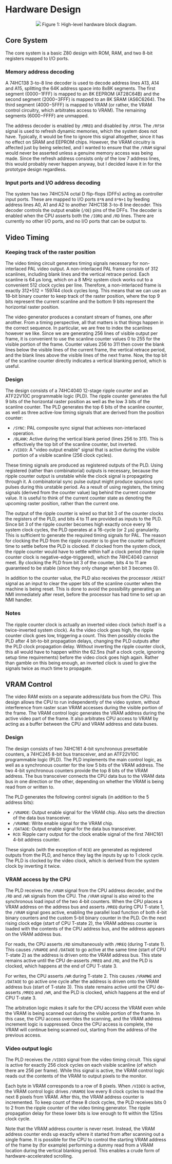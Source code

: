 # Hardware Design

<p align=center>
  <img src="https://github.com/samukallio/retro-z80/blob/main/media/block-diagram.png?raw=true">
  Figure 1: High-level hardware block diagram.
</p>

## Core System

The core system is a basic Z80 design with ROM, RAM, and two 8-bit registers mapped to I/O ports.

### Memory address decoding

A 74HC138 3-to-8 line decoder is used to decode address lines A13, A14 and A15, splitting the 64K address space into 8x8K segments. The first segment ($0000-$1FFF) is mapped to an 8K EEPROM (AT28C64B) and the second segment ($2000-$3FFF) is mapped to an 8K SRAM (AS6C6264). The third segment ($4000-$5FFF) is mapped to VRAM (or rather, the VRAM control circuitry, which arbitrates access to VRAM). The remaining segments ($6000-$FFFF) are unmapped.

The address decoder is enabled by `/MREQ` and disabled by `/RFSH`. The `/RFSH` signal is used to refresh dynamic memories, which the system does not have. Typically, it would be fine to ignore this signal altogether, since it has no effect on SRAM and EEPROM chips. However, the VRAM circuitry is affected just by being selected, and I wanted to ensure that the `/VRAM` signal would never be asserted unless a genuine memory access was being made. Since the refresh address consists only of the low 7 address lines, this would probably never happen anyway, but I decided leave it in for the prototype design regardless.

### Input ports and I/O address decoding

The system has two 74HC574 octal D flip-flops (DFFs) acting as controller input ports. These are mapped to I/O ports `8*N` and `8*N+1` by feeding address lines A0, A1 and A2 to another 74HC138 3-to-8 line decoder. This decoder controls the output enable (`/OE`) pins of the DFFs. The decoder is enabled when the CPU asserts both the `/IORQ` and `/RD` lines. There are currently no other I/O ports, and no I/O ports that can be output to.

## Video Timing

### Keeping track of the raster position

The video timing circuit generates timing signals necessary for non-interlaced PAL video output. A non-interlaced PAL frame consists of 312 scanlines, including blank lines and the vertical retrace period. Each scanline is 64 &mu;s long, which on a 8 MHz system clock works out to a convenient 512 clock cycles per line. Therefore, a non-interlaced frame is exactly 312*512 = 159744 clock cycles long. This means that we can use an 18-bit binary counter to keep track of the raster position, where the top 9 bits represent the current scanline and the bottom 9 bits represent the horizontal raster position.

The video generator produces a constant stream of frames, one after another. From a timing perspective, all that matters is that things happen in the correct sequence. In particular, we are free to index the scanlines however we like. Since we are generating 256 lines of visible output per frame, it is convenient to use the scanline counter values 0 to 255 for the visible portion of the frame. Counter values 256 to 311 then cover the blank lines below the visible lines of the current frame, the vertical retrace period, and the blank lines above the visible lines of the next frame. Now, the top bit of the scanline counter directly indicates a vertical blanking period, which is useful.

### Design

The design consists of a 74HC4040 12-stage ripple counter and an ATF22V10C programmable logic (PLD). The ripple counter generates the full 9 bits of the horizontal raster position as well as the low 3 bits of the scanline counter. The PLD generates the top 6 bits of the scanline counter, as well as three active-low timing signals that are derived from the position counter:
* `/SYNC`: PAL composite sync signal that achieves non-interlaced operation.
* `/BLANK`: Active during the vertical blank period (lines 256 to 311). This is effectively the top bit of the scanline counter, but inverted.
* `/VIDEO`: A "video output enable" signal that is active during the visible portion of a visible scanline (256 clock cycles).

These timing signals are produced as registered outputs of the PLD. Using registered (rather than combinatorial) outputs is necessary, because the ripple counter output is unstable while the clock signal is propagating through it. A combinatorial sync pulse output might produce spurious sync pulses during this unstable period. As a result of using registers, the timing signals (derived from the counter value) lag behind the current counter value. It is useful to think of the current counter state as denoting the upcoming raster position, rather than the current one.

The output of the ripple counter is wired so that bit 3 of the counter clocks the registers of the PLD, and bits 4 to 11 are provided as inputs to the PLD. Since bit 3 of the ripple counter becomes high exactly once every 16 system clock cycles, the PLD operates at a 16-cycle (or 2 &mu;s) granularity. This is sufficient to generate the required timing signals for PAL. The reason for clocking the PLD from the ripple counter is to give the counter sufficient time to settle before the PLD is clocked. If clocked from the system clock, the ripple counter would have to settle within half a clock period (the ripple counter clock is negative-edge-triggered), which the 74HC4040 cannot meet. By clocking the PLD from bit 3 of the counter, bits 4 to 11 are guaranteed to be stable (since they only change when bit 3 becomes 0).

In addition to the counter value, the PLD also receives the processor `/RESET` signal as an input to clear the upper bits of the scanline counter when the machine is being reset. This is done to avoid the possibility generating an NMI immediately after reset, before the processor has had time to set up an NMI handler.

### Notes

The ripple counter clock is actually an inverted video clock (which itself is a twice-inverted system clock). As the video clock goes high, the ripple counter clock goes low, triggering a count. This then possibly clocks the PLD after 4 bit-to-bit propagation delays, changing the PLD outputs after the PLD clock propagation delay. Without inverting the ripple counter clock, this all would have to happen within the 62.5ns (half a clock cycle, ignoring setup time requirements) before the video clock goes high again. Rather than gamble on this being enough, an inverted clock is used to give the signals twice as much time to propagate.

## VRAM Control

The video RAM exists on a separate address/data bus from the CPU. This design allows the CPU to run independently of the video system, without interference from raster scan VRAM accesses during the visible portion of the frame. The VRAM control logic generates the VRAM address during the active video part of the frame. It also arbitrates CPU access to VRAM by acting as a buffer between the CPU and VRAM address and data buses.

### Design

The design consists of two 74HC161 4-bit synchronous presettable counters, a 74HC245 8-bit bus transceiver, and an ATF22V10C programmable logic (PLD). The PLD implements the main control logic, as well as a synchronous counter for the low 5 bits of the VRAM address. The two 4-bit synchronous counters provide the top 8 bits of the VRAM address. The bus transceiver connects the CPU data bus to the VRAM data bus in one direction or the other, depending on whether the VRAM is being read from or written to.

The PLD generates the following control signals (in addition to the 5 address bits):
* `/VRAMOE`: Output enable signal for the VRAM chip. Also sets the direction of the data bus transceiver.
* `/VRAMWE`: Write enable signal for the VRAM chip.
* `/DATAOE`: Output enable signal for the data bus transceiver.
* `RCO`: Ripple carry output for the clock enable signal of the first 74HC161 4-bit address counter.

These signals (with the exception of `RCO`) are generated as registered outputs from the PLD, and hence they lag the inputs by up to 1 clock cycle. The PLD is clocked by the video clock, which is derived from the system clock by inverting it twice.

### VRAM access by the CPU

The PLD receives the `/VRAM` signal from the CPU address decoder, and the `/RD` and `/WR` signals from the CPU. The `/VRAM` signal is also wired to the synchronous load input of the two 4-bit counters. When the CPU places a VRAM address on the address bus and asserts `/MREQ` during CPU T-state 1, the `/VRAM` signal goes active, enabling the parallel load function of both 4-bit binary counters and the custom 5-bit binary counter in the PLD. On the next rising clock edge (start of CPU T-state 2), the VRAM address counter is loaded with the contents of the CPU address bus, and the address appears on the VRAM address bus.

For reads, the CPU asserts `/RD` simultaneously with `/MREQ` (during T-state 1). This causes `/VRAMOE` and `/DATAOE` to go active at the same time (start of CPU T-state 2) as the address is driven onto the VRAM address bus. This state remains active until the CPU de-asserts `/MREQ` and `/RD`, and the PLD is clocked, which happens at the end of CPU T-state 3.

For writes, the CPU asserts `/WR` during T-state 2. This causes `/VRAMWE` and `/DATAOE` to go active one cycle after the address is driven onto the VRAM address bus (start of T-state 3). This state remains active until the CPU de-asserts `/MREQ` and `/WR`, and the PLD is clocked, which happens at the end of CPU T-state 3.

The arbitration logic makes it safe for the CPU access the VRAM even while the VRAM is being scanned out during the visible portion of the frame. In this case, the CPU access overrides the scanning, and the VRAM address increment logic is suppressed. Once the CPU access is complete, the VRAM will continue being scanned out, starting from the address of the previous access.

### Video output logic

The PLD receives the `/VIDEO` signal from the video timing circuit. This signal is active for exactly 256 clock cycles on each visible scanline (of which there are 256 per frame). While this signal is active, the VRAM control logic reads out the contents of the VRAM to output pixels to the monitor.

Each byte in VRAM corresponds to a row of 8 pixels. When `/VIDEO` is active, the VRAM control logic drives `/VRAMOE` low every 8 clock cycles to read the next 8 pixels from VRAM. After this, the VRAM address counter is incremented. To keep count of these 8 clock cycles, the PLD receives bits 0 to 2 from the ripple counter of the video timing generator. The ripple propagation delay for these lower bits is low enough to fit within the 125ns clock cycle.

Note that the VRAM address counter is never reset. Instead, the VRAM address counter ends up exactly where it started from after scanning out a single frame. It is possible for the CPU to control the starting VRAM address of the frame by (for example) performing a dummy read from a VRAM location during the vertical blanking period. This enables a crude form of hardware-accelerated scrolling.
